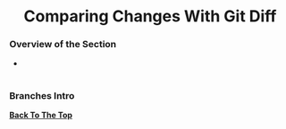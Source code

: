 <h1 align="center">Comparing Changes With Git Diff</h1>

### Overview of the Section
* **[](#)**


#
### <a name="branches">Branches Intro</a>


**[Back To The Top](#Overview-of-the-Section)**
#
